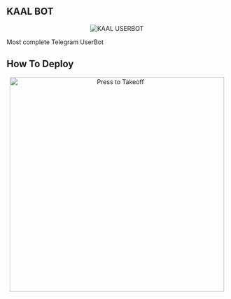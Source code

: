 
## KAAL BOT


 
<p align="center">
<img src="https://telegra.ph/file/8453f773dcbbbcb6095ab.jpg" alt="KAAL USERBOT">
 
 
Most complete Telegram UserBot


## How To Deploy 

<p align="center">
<a href = "https://heroku.com/deploy?template=https://github.com/MainTeraHer0/KAALBOT/tree/alpha"><img src="https://telegra.ph/file/3bab32afef881c3fef29a.jpg" alt="Press to Takeoff" width="490px"></a></p>
<br>

